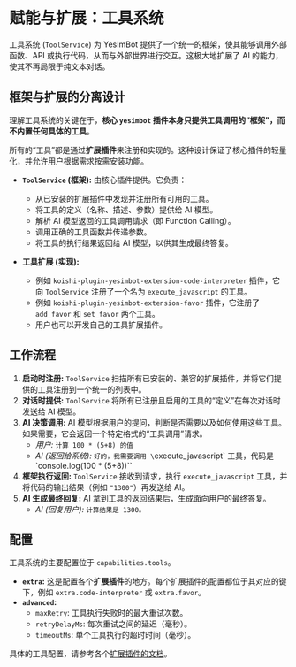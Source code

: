 # 赋能与扩展：工具系统

工具系统 (`ToolService`) 为 YesImBot 提供了一个统一的框架，使其能够调用外部函数、API 或执行代码，从而与外部世界进行交互。这极大地扩展了 AI 的能力，使其不再局限于纯文本对话。

## 框架与扩展的分离设计

理解工具系统的关键在于，**核心 `yesimbot` 插件本身只提供工具调用的“框架”，而不内置任何具体的工具**。

所有的“工具”都是通过**扩展插件**来注册和实现的。这种设计保证了核心插件的轻量化，并允许用户根据需求按需安装功能。

-   **`ToolService` (框架):** 由核心插件提供。它负责：
    -   从已安装的扩展插件中发现并注册所有可用的工具。
    -   将工具的定义（名称、描述、参数）提供给 AI 模型。
    -   解析 AI 模型返回的工具调用请求（即 Function Calling）。
    -   调用正确的工具函数并传递参数。
    -   将工具的执行结果返回给 AI 模型，以供其生成最终答复。

-   **工具扩展 (实现):**
    -   例如 `koishi-plugin-yesimbot-extension-code-interpreter` 插件，它向 `ToolService` 注册了一个名为 `execute_javascript` 的工具。
    -   例如 `koishi-plugin-yesimbot-extension-favor` 插件，它注册了 `add_favor` 和 `set_favor` 两个工具。
    -   用户也可以开发自己的工具扩展插件。

## 工作流程

1.  **启动时注册:** `ToolService` 扫描所有已安装的、兼容的扩展插件，并将它们提供的工具注册到一个统一的列表中。
2.  **对话时提供:** `ToolService` 将所有已注册且启用的工具的“定义”在每次对话时发送给 AI 模型。
3.  **AI 决策调用:** AI 模型根据用户的提问，判断是否需要以及如何使用这些工具。如果需要，它会返回一个特定格式的“工具调用”请求。
    -   *用户:* `计算 100 * (5+8) 的值`
    -   *AI (返回给系统):* `好的，我需要调用 \`execute_javascript\` 工具，代码是 \`console.log(100 * (5+8))\``
4.  **框架执行返回:** `ToolService` 接收到请求，执行 `execute_javascript` 工具，并将代码的输出结果（例如 `"1300"`）再发送给 AI。
5.  **AI 生成最终回复:** AI 拿到工具的返回结果后，生成面向用户的最终答复。
    -   *AI (回复用户):* `计算结果是 1300。`

## 配置

工具系统的主要配置位于 `capabilities.tools`。

-   **`extra`:** 这是配置各个**扩展插件**的地方。每个扩展插件的配置都位于其对应的键下，例如 `extra.code-interpreter` 或 `extra.favor`。
-   **`advanced`:**
    -   `maxRetry`: 工具执行失败时的最大重试次数。
    -   `retryDelayMs`: 每次重试之间的延迟（毫秒）。
    -   `timeoutMs`: 单个工具执行的超时时间（毫秒）。

具体的工具配置，请参考各个[扩展插件的文档](../extensions/code-interpreter.md)。
